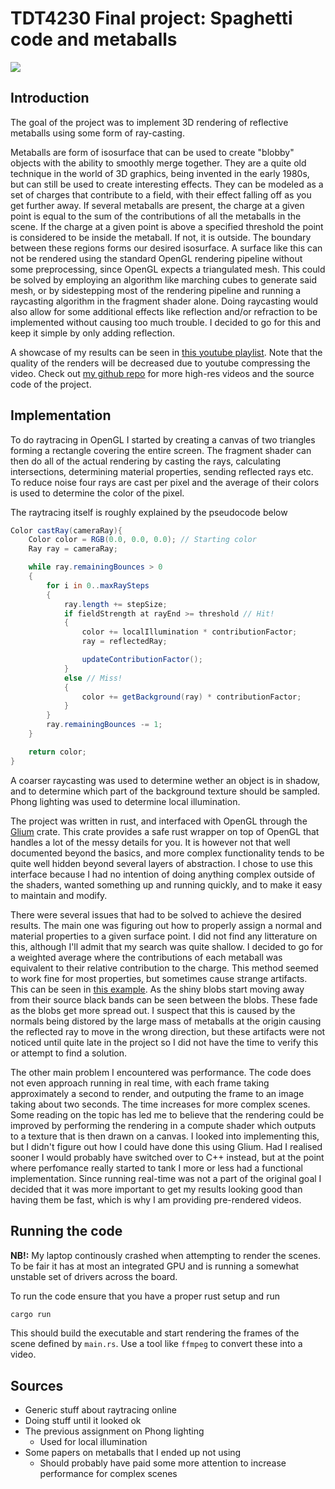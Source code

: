 # TDT4230 Final project: Spaghetti code and metaballs

![](report_cover.png)

## Introduction
The goal of the project was to implement 3D rendering of reflective metaballs using some form of ray-casting.

Metaballs are form of isosurface that can be used to create "blobby" objects with the ability to smoothly merge together. They are a quite old technique in the world of 3D graphics, being invented in the early 1980s, but can still be used to create interesting effects. They can be modeled as a set of charges that contribute to a field, with their effect falling off as you get further away. If several metaballs are present, the charge at a given point is equal to the sum of the contributions of all the metaballs in the scene. If the charge at a given point is above a specified threshold the point is considered to be inside the metaball. If not, it is outside. The boundary between these regions forms our desired isosurface. A surface like this can not be rendered using the standard OpenGL rendering pipeline without some preprocessing, since OpenGL expects a triangulated mesh. This could be solved by employing an algorithm like marching cubes to generate said mesh, or by sidestepping most of the rendering pipeline and running a raycasting algorithm in the fragment shader alone. Doing raycasting would also allow for some additional effects like reflection and/or refraction to be implemented without causing too much trouble. I decided to go for this and keep it simple by only adding reflection.

A showcase of my results can be seen in [this youtube playlist](https://www.youtube.com/watch?v=FTZO-PiJcuc&list=PLjJiCycrwvGgZjM8QSqeH8_vhboGP_qiR). Note that the quality of the renders will be decreased due to youtube compressing the video. Check out [my github repo](https://github.com/Riphiphip/TDT4230-project) for more high-res videos and the source code of the project.

## Implementation
To do raytracing in OpenGL I started by creating a canvas of two triangles forming a rectangle covering the entire screen. The fragment shader can then do all of the actual rendering by casting the rays, calculating intersections, determining material properties, sending reflected rays etc. To reduce noise four rays are cast per pixel and the average of their colors is used to determine the color of the pixel.

The raytracing itself is roughly explained by the pseudocode below
```glsl
Color castRay(cameraRay){
    Color color = RGB(0.0, 0.0, 0.0); // Starting color
    Ray ray = cameraRay;

    while ray.remainingBounces > 0
    {
        for i in 0..maxRaySteps 
        {
            ray.length += stepSize;
            if fieldStrength at rayEnd >= threshold // Hit!
            {
                color += localIllumination * contributionFactor;
                ray = reflectedRay;

                updateContributionFactor();
            } 
            else // Miss!
            { 
                color += getBackground(ray) * contributionFactor;
            }
        }
        ray.remainingBounces -= 1;
    }

    return color;
}
```
A coarser raycasting was used to determine wether an object is in shadow, and to determine which part of the background texture should be sampled. Phong lighting was used to determine local illumination.

The project was written in rust, and interfaced with OpenGL through the [Glium](https://docs.rs/glium/latest/glium/) crate. This crate provides a safe rust wrapper on top of OpenGL that handles a lot of the messy details for you. It is however not that well documented beyond the basics, and more complex functionality tends to be quite well hidden beyond several layers of abstraction. I chose to use this interface because I had no intention of doing anything complex outside of the shaders, wanted something up and running quickly, and to make it easy to maintain and modify.

There were several issues that had to be solved to achieve the desired results. The main one was figuring out how to properly assign a normal and material properties to a given surface point. I did not find any litterature on this, although I'll admit that my search was quite shallow. I decided to go for a weighted average where the contributions of each metaball was equivalent to their relative contribution to the charge. This method seemed to work fine for most properties, but sometimes cause strange artifacts. This can be seen in [this example](https://www.youtube.com/watch?v=7QPTZ5GRDX8&list=PLjJiCycrwvGgZjM8QSqeH8_vhboGP_qiR&index=2). As the shiny blobs start moving away from their source black bands can be seen between the blobs. These fade as the blobs get more spread out. I suspect that this is caused by the normals being distored by the large mass of metaballs at the origin causing the reflected ray to move in the wrong direction, but these artifacts were not noticed until quite late in the project so I did not have the time to verify this or attempt to find a solution. 

The other main problem I encountered was performance. The code does not even approach running in real time, with each frame taking approximately a second to render, and outputing the frame to an image taking about two seconds. The time increases for more complex scenes. Some reading on the topic has led me to believe that the rendering could be improved by performing the rendering in a compute shader which outputs to a texture that is then drawn on a canvas. I looked into implementing this, but I didn't figure out how I could have done this using Glium. Had I realised sooner I would probably have switched over to C++ instead, but at the point where perfomance really started to tank I more or less had a functional implementation. Since running real-time was not a part of the original goal I decided that it was more important to get my results looking good than having them be fast, which is why I am providing pre-rendered videos.

## Running the code
**NB!:** My laptop continously crashed when attempting to render the scenes. To be fair it has at most an integrated GPU and is running a somewhat unstable set of drivers across the board.

To run the code ensure that you have a proper rust setup and run
```bash
cargo run
```
This should build the executable and start rendering the frames of the scene defined by `main.rs`. Use a tool like `ffmpeg` to convert these into a video. 

## Sources
- Generic stuff about raytracing online 
- Doing stuff until it looked ok
- The previous assignment on Phong lighting
  - Used for local illumination
- Some papers on metaballs that I ended up not using
  - Should probably have paid some more attention to increase performance for complex scenes